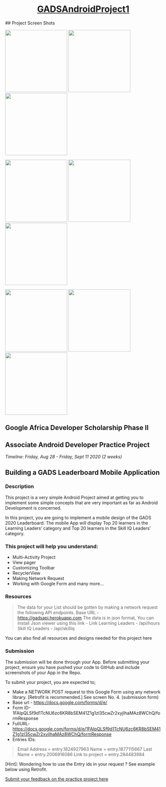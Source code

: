 <h1 style="text-align: center;"><span style="text-decoration: underline;"><strong>GADSAndroidProject1</strong></span></h1>
## Project Screen Shots
<p>
  <img src="https://github.com/kamau-mbugua/GADSAndroidProject1/blob/master/screenshots/1_splashActivity.png" width="200">
  <img src="https://github.com/kamau-mbugua/GADSAndroidProject1/blob/master/screenshots/2_MainActivity_TopLearnerFragment.png" width="200">
   <img src="https://github.com/kamau-mbugua/GADSAndroidProject1/blob/master/screenshots/3_MainActivity_TOPIQSkillFragment.png" width="200">
</p>
<p>
  <img src="https://github.com/kamau-mbugua/GADSAndroidProject1/blob/master/screenshots/4_SubmitActivyBeforeData.png" width="200">
  <img src="https://github.com/kamau-mbugua/GADSAndroidProject1/blob/master/screenshots/5_SubmitActivityAfterData.png" width="200">
  <img src="https://github.com/kamau-mbugua/GADSAndroidProject1/blob/master/screenshots/6_SubmitButtonPressed.png" width="200">
</p>
<p>
  <img src="https://github.com/kamau-mbugua/GADSAndroidProject1/blob/master/screenshots/7_ConfirmAllFieldsAreEntered.png" width="200">
  <img src="https://github.com/kamau-mbugua/GADSAndroidProject1/blob/master/screenshots/8_DataNotSentError.png" width="200">
  <img src="https://github.com/kamau-mbugua/GADSAndroidProject1/blob/master/screenshots/9_DataSuccessfulySent.png" width="200">
</p>


## Google Africa Developer Scholarship Phase II 

## Associate Android Developer Practice Project

_Timeline: Friday, Aug 28 - Friday, Sept 11 2020 (2 weeks)_

## Building a GADS Leaderboard Mobile Application

### Description

This project is a very simple Android Project aimed at getting you to implement some simple concepts that are very important as far as Android Development is concerned.

In this project, you are going to implement a mobile design of the GADS 2020 Leaderboard.
The mobile App will display Top 20 learners in the Learning Leaders’ category and Top 20 learners in the Skill IQ Leaders’ category.

### This project will help you understand:
* Multi-Activity Project
* View pager
* Customizing Toolbar
* RecyclerView
* Making Network Request
* Working with Google Form and many more...

### Resources

> The data  for your List should be gotten by making a network request the following API endpoints.
> Base URL - https://gadsapi.herokuapp.com
> The data is in json format, You can Install Json viewer using this link - Link
> Learning Leaders - /api/hours
> Skill IQ Leaders - /api/skilliq

You can also find all resources and designs needed for this project here 







### Submission

The submission will be done through your App. Before submitting your project, ensure you have pushed your code to GitHub and include screenshots of your App in the Repo.

To submit your project, you are expected to;

* Make a NETWORK POST request to this Google Form using any network library. [Retrofit is recommended.] See screen No. 4. (submission form)
* Base url - https://docs.google.com/forms/d/e/
* Form ID-1FAIpQLSf9d1TcNU6zc6KR8bSEM41Z1g1zl35cwZr2xyjIhaMAz8WChQ/formResponse
* FullURL- https://docs.google.com/forms/d/e/1FAIpQLSf9d1TcNU6zc6KR8bSEM41Z1g1zl35cwZr2xyjIhaMAz8WChQ/formResponse
* Entries IDs:
> Email Address = entry.1824927963
> Name = entry.1877115667
> Last Name = entry.2006916086
> Link to project = entry.284483984

[Hint]: Wondering how to use the Entry ids in your request ? 
                See example below using Retrofit.




[Submit your feedback on the practice project here](bit.ly/GADSPracticeProjectSubmission)
